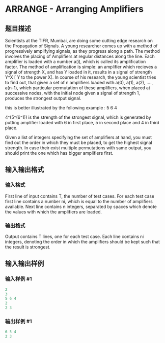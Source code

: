 # ARRANGE - Arranging Amplifiers

## 题目描述

Scientists at the TIFR, Mumbai, are doing some cutting edge research on the Propagation of Signals. A young researcher comes up with a method of progressively amplifying signals, as they progress along a path. The method involves the placing of Amplifiers at regular distances along the line. Each amplifier is loaded with a number a(i), which is called its amplification factor. The method of amplification is simple: an amplifier which recieves a signal of strength X, and has Y loaded in it, results in a signal of strength Y^X \[ Y to the power X\]. In course of his research, the young scientist tries to find out, that given a set of n amplifiers loaded with a(0), a(1), a(2), ...., a(n-1), which particular permutation of these amplifiers, when placed at successive nodes, with the initial node given a signal of strength 1, produces the strongest output signal.

this is better illustrated by the following example : 5 6 4

4^(5^(6^1)) is the strength of the strongest signal, which is generated by putting amplifier loaded with 6 in first place, 5 in second place and 4 in third place.

Given a list of integers specifying the set of amplifiers at hand, you must find out the order in which they must be placed, to get the highest signal strength. In case their exist multiple permutations with same output, you should print the one which has bigger amplifiers first.

## 输入输出格式

### 输入格式

First line of input contains T, the number of test cases. For each test case first line contains a number ni, which is equal to the number of amplifiers available. Next line contains n integers, separated by spaces which denote the values with which the amplifiers are loaded.

### 输出格式

Output contains T lines, one for each test case. Each line contains ni integers, denoting the order in which the amplifiers should be kept such that the result is strongest.

## 输入输出样例

### 输入样例 #1

```cpp
2
3
5 6 4
2
2 3
```


### 输出样例 #1

```cpp
6 5 4
2 3
```


